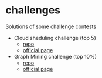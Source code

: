 # challenges
Solutions of some challenge contests

* Cloud sheduling challenge (top 5)
  * [repo](https://github.com/markysha/challenges/tree/main/huawei-fixing-the-cloud)
  * [official page](https://codeforces.com/blog/entry/85241)
* Graph Mining challenge (top 10%)
  * [repo](https://github.com/markysha/challenges/tree/main/huawei-graph-mining)
  * [official page](https://codeforces.com/blog/entry/79078)
